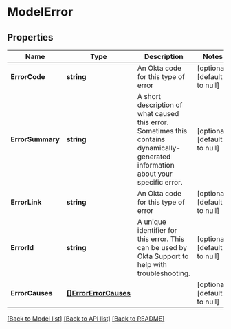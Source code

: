 # ModelError

## Properties
Name | Type | Description | Notes
------------ | ------------- | ------------- | -------------
**ErrorCode** | **string** | An Okta code for this type of error | [optional] [default to null]
**ErrorSummary** | **string** | A short description of what caused this error. Sometimes this contains dynamically-generated information about your specific error. | [optional] [default to null]
**ErrorLink** | **string** | An Okta code for this type of error | [optional] [default to null]
**ErrorId** | **string** | A unique identifier for this error. This can be used by Okta Support to help with troubleshooting. | [optional] [default to null]
**ErrorCauses** | [**[]ErrorErrorCauses**](Error_errorCauses.md) |  | [optional] [default to null]

[[Back to Model list]](../README.md#documentation-for-models) [[Back to API list]](../README.md#documentation-for-api-endpoints) [[Back to README]](../README.md)

